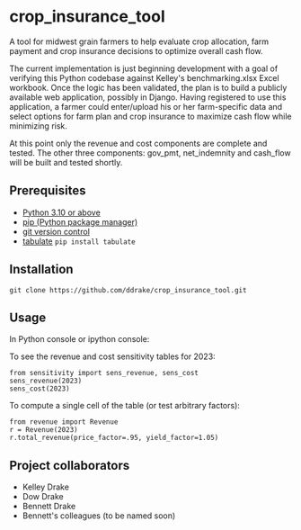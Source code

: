 # crop_insurance_tool

A tool for midwest grain farmers to help evaluate crop allocation, farm payment and crop insurance decisions to optimize overall cash flow.

The current implementation is just beginning development with a goal of verifying this Python codebase against Kelley's benchmarking.xlsx Excel workbook.  Once the logic has been validated, the plan is to build a publicly available web application, possibly in Django.  Having registered to use this application, a farmer could enter/upload his or her farm-specific data and select options for farm plan and crop insurance to maximize cash flow while minimizing risk.

At this point only the revenue and cost components are complete and tested.  The other three components: gov_pmt, net_indemnity and cash_flow will be built and tested shortly.

## Prerequisites 

- [Python 3.10 or above](https://www.python.org/)
- [pip (Python package manager)](https://pip.pypa.io/en/stable/installation/)
- [git version control](https://git-scm.com/downloads)
- [tabulate](https://pypi.org/project/tabulate/) `pip install tabulate`

## Installation

`git clone https://github.com/ddrake/crop_insurance_tool.git`

## Usage

In Python console or ipython console:

To see the revenue and cost sensitivity tables for 2023:

```
from sensitivity import sens_revenue, sens_cost
sens_revenue(2023)
sens_cost(2023)
```

To compute a single cell of the table (or test arbitrary factors): 

```
from revenue import Revenue
r = Revenue(2023)
r.total_revenue(price_factor=.95, yield_factor=1.05)
```

## Project collaborators

- Kelley Drake
- Dow Drake
- Bennett Drake
- Bennett's colleagues (to be named soon)

